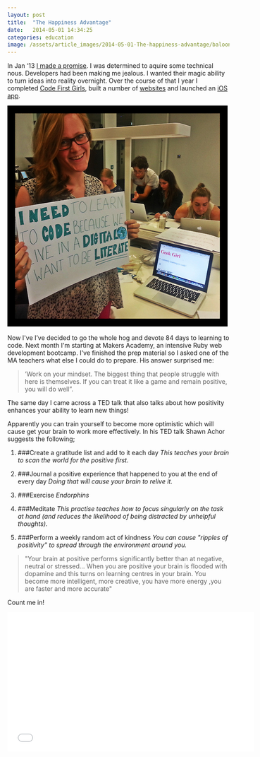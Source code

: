 ```yaml
---
layout: post
title:  "The Happiness Advantage"
date:   2014-05-01 14:34:25
categories: education
image: /assets/article_images/2014-05-01-The-happiness-advantage/baloons2.jpg
---
```

In Jan ‘13 [I made a promise](http://www.eyedea.org.uk/2012/12/28/the-year-ahead/). I was determined to aquire some technical nous. Developers had been making me jealous. I wanted their magic ability to turn ideas into reality overnight. Over the course of that I year I completed [Code First Girls](http://www.codefirstgirls.org.uk/), built a number of [websites](http://www.geekchic.me/) and launched an [iOS app](https://www.youtube.com/watch?v=52XkpGwWxLo).

![](/assets/article_images/2014-05-01-The-happiness-advantage/geekgirlme.jpg)

Now I've I’ve decided to go the whole hog and devote 84 days to learning to code.  Next month I'm starting at Makers Academy, an intensive Ruby web development bootcamp.
I've finished the prep material so I asked one of the MA teachers what else I could do to prepare. His answer surprised me:
>’Work on your mindset. The biggest thing that people struggle with here is themselves. If you can treat it like a game and remain positive, you will do well”.

The same day I came across a TED talk that also talks about how positivity enhances your ability to learn new things!

Apparently you can train yourself to become more optimistic which will cause get your brain to work more effectively. In his TED talk Shawn Achor suggests the following;

1. ###Create a gratitude list and add to it each day
*This teaches your brain to scan the world for the positive first.*

2. ###Journal a positive experience that happened to you at the end of every day
*Doing that will cause your brain to relive it.*

3. ###Exercise
*Endorphins*

4. ###Meditate
*This practise teaches how to focus singularly on the task at hand (and reduces the likelihood  of being distracted by unhelpful thoughts).*

5. ###Perform a weekly random act of kindness
*You can cause "ripples of positivity” to spread through the environment around you.*

>"Your brain at positive performs significantly better than at negative, neutral or stressed… When you are positive your brain is flooded with dopamine and this turns on learning centres in your brain. You become more intelligent, more creative, you have more energy ,you are faster and more accurate"

Count me in!

<iframe width="560" height="315" src="//www.youtube.com/embed/GXy__kBVq1M" frameborder="0" allowfullscreen></iframe>

